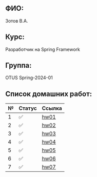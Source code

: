 ## ФИО:
Зотов В.А.
## Курс:
Разработчик на Spring Framework
## Группа:
OTUS Spring-2024-01
## Список домашних работ:

| № | Статус                | Ссылка                                                                      |
|---|-----------------------|-----------------------------------------------------------------------------|
| 1 | :white_check_mark:    | [hw01](https://github.com/foxel93/2024-01-otus-spring-zotov/tree/main/hw01) |
| 2 | :white_check_mark:    | [hw02](https://github.com/foxel93/2024-01-otus-spring-zotov/tree/main/hw02) |
| 3 | :white_check_mark:    | [hw03](https://github.com/foxel93/2024-01-otus-spring-zotov/tree/main/hw03) |
| 4 | :white_check_mark:    | [hw04](https://github.com/foxel93/2024-01-otus-spring-zotov/tree/main/hw04) |
| 5 | :white_check_mark:    | [hw05](https://github.com/foxel93/2024-01-otus-spring-zotov/tree/main/hw05) |
| 6 | :white_check_mark:    | [hw06](https://github.com/foxel93/2024-01-otus-spring-zotov/tree/main/hw06) |
| 7 | :white_check_mark:    | [hw07](https://github.com/foxel93/2024-01-otus-spring-zotov/tree/main/hw07) |
